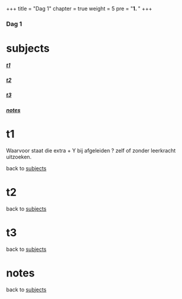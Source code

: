 +++
title = "Dag 1"
chapter = true
weight = 5
pre = "<b>1. </b>"
+++

### Dag 1
# subjects
##### [t1](#t1) 
##### [t2](#t2) 
##### [t3](#t3) 
##### [notes](#notes) 


# t1

Waarvoor staat die extra + Y bij afgeleiden ? zelf of zonder leerkracht uitzoeken.




back to [subjects](#subjects)
# t2


back to [subjects](#subjects)
# t3
  
back to [subjects](#subjects)
# notes

  
back to [subjects](#subjects)